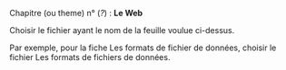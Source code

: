 Chapitre (ou theme) n° (*?*) : **Le Web**

Choisir le fichier ayant le nom de la feuille voulue ci-dessus.

Par exemple, pour la fiche Les formats de fichier de données, choisir le fichier Les formats de fichiers de données.
